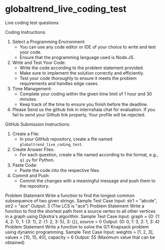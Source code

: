 # globaltrend_live_coding_test

Live coding test questions

 Coding Instructions:
1. Select a Programming Environment:
   - You can use any code editor or IDE of your choice to write and test    your code.
   - Ensure that the programming language used is Node.JS.
2. Write and Test Your Code:
   - Write the code according to the problem statement provided.
   - Make sure to implement the solution correctly and efficiently.
   - Test your code thoroughly to ensure it meets the problem requirements and handles edge cases.
3. Time Management:
   - Complete your coding within the given time limit of 1 hour and 30 minutes.
   - Keep track of the time to ensure you finish before the deadline.
4. Please Send us the github link in internshala chat for evaluation. If  you fail to send your Github link properly, Your profile will be rejected.

 GitHub Submission Instructions:
1. Create a File:
   - In your GitHub repository, create a file named `globaltrend_live_coding_test`.
2. Create Answer Files:
   - For each question, create a file named according to the format, e.g., `q1.py` for Python.
3. Paste Code:
   - Paste the code into the respective files.
4. Commit and Push:
   - Commit the changes with a meaningful message and push them to the repository.


Problem Statement
Write a function to find the longest common subsequence of two given strings.
Sample Test Case
Input: str1 = "abcde", str2 = "ace" Output: 3 (The LCS is "ace")
 Problem Statement
Write a function to find the shortest path from a source vertex to all other vertices in a graph using Dijkstra's algorithm.
Sample Test Case
Input: graph = {0: {1: 4, 2: 1}, 1: {3: 1}, 2: {1: 2, 3: 5}, 3: {}}, source = 0 Output: {0: 0, 1: 3, 2: 1, 3: 4}
Problem Statement
Write a function to solve the 0/1 Knapsack problem using dynamic programming.
Sample Test Case
Input: weights = [1, 2, 3], values = [10, 15, 40], capacity = 6 Output: 55 (Maximum value that can be obtained)
